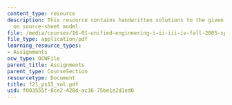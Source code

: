 ```yaml
---
content_type: resource
description: This resource contains handwritten solutions to the given problem set
  on source-sheet model.
file: /media/courses/16-01-unified-engineering-i-ii-iii-iv-fall-2005-spring-2006/f003555f8ce2428dac3675be1e2d1ed0_f21_ps15_sol.pdf
file_type: application/pdf
learning_resource_types:
- Assignments
ocw_type: OCWFile
parent_title: Assignments
parent_type: CourseSection
resourcetype: Document
title: f21_ps15_sol.pdf
uid: f003555f-8ce2-428d-ac36-75be1e2d1ed0
---
```

